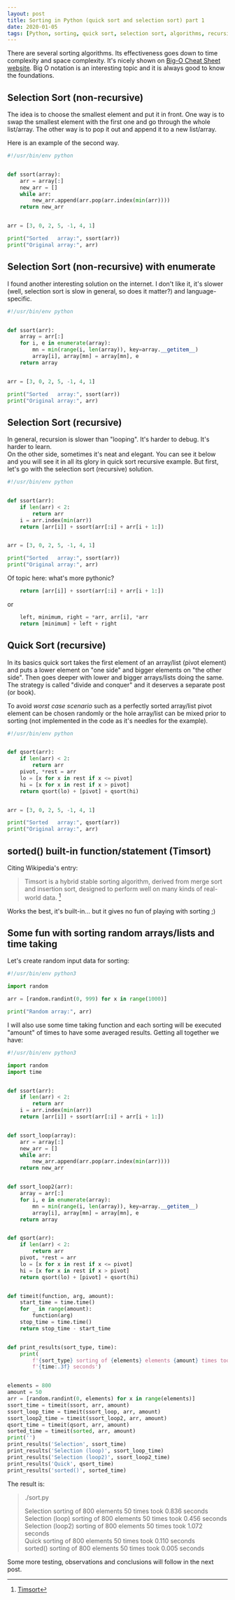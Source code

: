 ```yaml
---
layout: post
title: Sorting in Python (quick sort and selection sort) part 1 
date: 2020-01-05
tags: [Python, sorting, quick sort, selection sort, algorithms, recursion]
---
```


There are several sorting algorithms. Its effectiveness goes down to time complexity and space complexity. It's nicely shown on [Big-O Cheat Sheet website](https://www.bigocheatsheet.com). Big O notation is an interesting topic and it is always good to know the foundations.

## Selection Sort (non-recursive)

The idea is to choose the smallest element and put it in front. One way is to swap the smallest element with the first one and go through the whole list/array. The other way is to pop it out and append it to a new list/array.

Here is an example of the second way.

```python
#!/usr/bin/env python


def ssort(array):
	arr = array[:]
	new_arr = []
	while arr:
		new_arr.append(arr.pop(arr.index(min(arr))))
	return new_arr


arr = [3, 0, 2, 5, -1, 4, 1]

print("Sorted   array:", ssort(arr))
print("Original array:", arr)
```

## Selection Sort (non-recursive) with enumerate

I found another interesting solution on the internet. I don't like it, it's slower (well, selection sort is slow in general, so does it matter?) and language-specific.

```python
#!/usr/bin/env python


def ssort(arr):
	array = arr[:]
	for i, e in enumerate(array):
		mn = min(range(i, len(array)), key=array.__getitem__)
		array[i], array[mn] = array[mn], e
	return array


arr = [3, 0, 2, 5, -1, 4, 1]

print("Sorted   array:", ssort(arr))
print("Original array:", arr)
```

## Selection Sort (recursive)

In general, recursion is slower than "looping". It's harder to debug. It's harder to learn.  
On the other side, sometimes it's neat and elegant. You can see it below and you will see it in all its glory in quick sort recursive example. But first, let's go with the selection sort (recursive) solution.

```python
#!/usr/bin/env python


def ssort(arr):
	if len(arr) < 2:
		return arr
	i = arr.index(min(arr))
	return [arr[i]] + ssort(arr[:i] + arr[i + 1:])


arr = [3, 0, 2, 5, -1, 4, 1]

print("Sorted   array:", ssort(arr))
print("Original array:", arr)
```

Of topic here: what's more pythonic?

```python
	return [arr[i]] + ssort(arr[:i] + arr[i + 1:])
```

or

```python
	left, minimum, right = *arr, arr[i], *arr
	return [minimum] + left + right
```

## Quick Sort (recursive)

In its basics quick sort takes the first element of an array/list (pivot element) and puts a lower element on "one side" and bigger elements on "the other side". Then goes deeper with lower and bigger arrays/lists doing the same. The strategy is called "divide and conquer" and it deserves a separate post (or book).

To avoid *worst case scenario* such as a perfectly sorted array/list pivot element can be chosen randomly or the hole array/list can be mixed prior to sorting (not implemented in the code as it's needles for the example).

```python
#!/usr/bin/env python


def qsort(arr):
	if len(arr) < 2:
		return arr
	pivot, *rest = arr
	lo = [x for x in rest if x <= pivot]
	hi = [x for x in rest if x > pivot]
	return qsort(lo) + [pivot] + qsort(hi)


arr = [3, 0, 2, 5, -1, 4, 1]

print("Sorted   array:", qsort(arr))
print("Original array:", arr)
```

## sorted() built-in function/statement (Timsort)

Citing Wikipedia's entry:  
> Timsort is a hybrid stable sorting algorithm, derived from merge sort and insertion sort, designed to perform well on many kinds of real-world data. [^1]

Works the best, it's built-in... but it gives no fun of playing with sorting ;)

## Some fun with sorting random arrays/lists and time taking

Let's create random input data for sorting:

```python
#!/usr/bin/env python3

import random

arr = [random.randint(0, 999) for x in range(1000)]

print("Random array:", arr)
```

I will also use some time taking function and each sorting will be executed "amount" of times to have some averaged results. Getting all together we have:

```python
#!/usr/bin/env python3

import random
import time


def ssort(arr):
	if len(arr) < 2:
		return arr
	i = arr.index(min(arr))
	return [arr[i]] + ssort(arr[:i] + arr[i + 1:])


def ssort_loop(array):
	arr = array[:]
	new_arr = []
	while arr:
		new_arr.append(arr.pop(arr.index(min(arr))))
	return new_arr


def ssort_loop2(arr):
	array = arr[:]
	for i, e in enumerate(array):
		mn = min(range(i, len(array)), key=array.__getitem__)
		array[i], array[mn] = array[mn], e
	return array


def qsort(arr):
	if len(arr) < 2:
		return arr
	pivot, *rest = arr
	lo = [x for x in rest if x <= pivot]
	hi = [x for x in rest if x > pivot]
	return qsort(lo) + [pivot] + qsort(hi)


def timeit(function, arg, amount):
	start_time = time.time()
	for _ in range(amount):
		function(arg)
	stop_time = time.time()
	return stop_time - start_time


def print_results(sort_type, time):
	print(
		f'{sort_type} sorting of {elements} elements {amount} times took',
		f'{time:.3f} seconds')


elements = 800
amount = 50
arr = [random.randint(0, elements) for x in range(elements)]
ssort_time = timeit(ssort, arr, amount)
ssort_loop_time = timeit(ssort_loop, arr, amount)
ssort_loop2_time = timeit(ssort_loop2, arr, amount)
qsort_time = timeit(qsort, arr, amount)
sorted_time = timeit(sorted, arr, amount)
print('')
print_results('Selection', ssort_time)
print_results('Selection (loop)', ssort_loop_time)
print_results('Selection (loop2)', ssort_loop2_time)
print_results('Quick', qsort_time)
print_results('sorted()', sorted_time)
```

The result is:

> ./sort.py 
> 
> Selection sorting of 800 elements 50 times took 0.836 seconds  
> Selection (loop) sorting of 800 elements 50 times took 0.456 seconds  
> Selection (loop2) sorting of 800 elements 50 times took 1.072 seconds  
> Quick sorting of 800 elements 50 times took 0.110 seconds  
> sorted() sorting of 800 elements 50 times took 0.005 seconds  

Some more testing, observations and conclusions will follow in the next post.

[^1]: [Timsort](https://en.wikipedia.org/wiki/Timsort)
